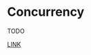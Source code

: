 # Concurrency

TODO

[LINK](https://docs.oracle.com/javase/tutorial/essential/concurrency/index.html)